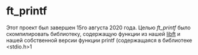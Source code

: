 # ft_printf

Этот проект был завершен 15го августа 2020 года. Целью *ft_printf* было скомпилировать библиотеку, содержащую функции из нашей [libft](https://github.com/eldaroid/libft-fgracefo) и нашей собственной версии функции printf (содержащаяся в библиотеке <stdio.h>1
